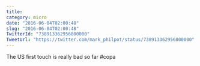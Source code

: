 ```yaml
---
title: 
category: micro
date: "2016-06-04T02:00:48"
slug: "2016-06-04T02:00:48"
TwitterId: "738913362956800000"
TweetUrl: "https://twitter.com/mark_philpot/status/738913362956800000"
---
```


The US first touch is really bad so far #copa
